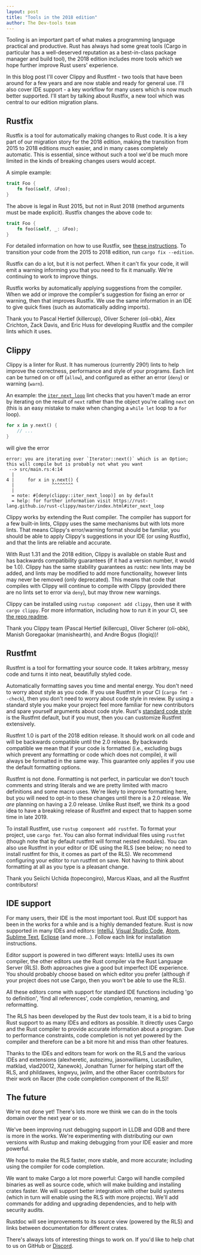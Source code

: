 ```yaml
---
layout: post
title: "Tools in the 2018 edition"
author: The Dev-tools team
---
```


Tooling is an important part of what makes a programming language practical and productive. Rust has always had some great tools (Cargo in particular has a well-deserved reputation as a best-in-class package manager and build tool), the 2018 edition includes more tools which we hope further improve Rust users' experience.

In this blog post I'll cover Clippy and Rustfmt - two tools that have been around for a few years and are now stable and ready for general use. I'll also cover IDE support - a key workflow for many users which is now much better supported. I'll start by talking about Rustfix, a new tool which was central to our edition migration plans.

## Rustfix

Rustfix is a tool for automatically making changes to Rust code. It is a key part of our migration story for the 2018 edition, making the transition from 2015 to 2018 editions much easier, and in many cases completely automatic. This is essential, since without such a tool we'd be much more limited in the kinds of breaking changes users would accept.

A simple example:

```rust
trait Foo {
    fn foo(&self, &Foo);
}
```

The above is legal in Rust 2015, but not in Rust 2018 (method arguments must be made explicit). Rustfix changes the above code to:

```rust
trait Foo {
    fn foo(&self, _: &Foo);
}
```

For detailed information on how to use Rustfix, see [these instructions](https://rust-lang-nursery.github.io/edition-guide/editions/transitioning-an-existing-project-to-a-new-edition.html). To transition your code from the 2015 to 2018 edition, run `cargo fix --edition`.

Rustfix can do a lot, but it is not perfect. When it can't fix your code, it will emit a warning informing you that you need to fix it manually. We're continuing to work to improve things.

Rustfix works by automatically applying suggestions from the compiler. When we add or improve the compiler's suggestion for fixing an error or warning, then that improves Rustfix. We use the same information in an IDE to give quick fixes (such as automatically adding imports).

Thank you to Pascal Hertief (killercup), Oliver Scherer (oli-obk), Alex Crichton, Zack Davis, and Eric Huss for developing Rustfix and the compiler lints which it uses.


## Clippy

Clippy is a linter for Rust. It has numerous (currently 290!) lints to help improve the correctness, performance and style of your programs. Each lint can be turned on or off (`allow`), and configured as either an error (`deny`) or warning (`warn`).

An example: the [`iter_next_loop`](https://rust-lang.github.io/rust-clippy/master/index.html#iter_next_loop) lint checks that you haven't made an error by iterating on the result of `next` rather than the object you're calling `next` on (this is an easy mistake to make when changing a `while let` loop to a `for` loop).

```rust
for x in y.next() {
    // ...
}
```

will give the error

```
error: you are iterating over `Iterator::next()` which is an Option; this will compile but is probably not what you want
 --> src/main.rs:4:14
  |
4 |     for x in y.next() {
  |              ^^^^^^^^
  |
  = note: #[deny(clippy::iter_next_loop)] on by default
  = help: for further information visit https://rust-lang.github.io/rust-clippy/master/index.html#iter_next_loop
```

Clippy works by extending the Rust compiler. The compiler has support for a few built-in lints, Clippy uses the same mechanisms but with lots more lints. That means Clippy's error/warning format should be familiar, you should be able to apply Clippy's suggestions in your IDE (or using Rustfix), and that the lints are reliable and accurate.

With Rust 1.31 and the 2018 edition, Clippy is available on stable Rust and has backwards compatibility guarantees (if it had a version number, it would be 1.0). Clippy has the same stability guarantees as rustc: new lints may be added, and lints may be modified to add more functionality, however lints may never be removed (only deprecated). This means that code that compiles with Clippy will continue to compile with Clippy (provided there are no lints set to error via `deny`), but may throw new warnings.

Clippy can be installed using `rustup component add clippy`, then use it with `cargo clippy`. For more information, including how to run it in your CI, see [the repo readme](https://github.com/rust-lang/rust-clippy/).

Thank you Clippy team (Pascal Hertief (killercup), Oliver Scherer (oli-obk), Manish Goregaokar (manishearth), and Andre Bogus (llogiq))!



## Rustfmt

Rustfmt is a tool for formatting your source code. It takes arbitrary, messy code and turns it into neat, beautifully styled code.

Automatically formatting saves you time and mental energy. You don't need to worry about style as you code. If you use Rustfmt in your CI (`cargo fmt --check`), then you don't need to worry about code style in review. By using a standard style you make your project feel more familiar for new contributors and spare yourself arguments about code style. Rust's [standard code style](https://github.com/rust-lang/rfcs/blob/master/style-guide/README.md) is the Rustfmt default, but if you must, then you can customize Rustfmt extensively.

Rustfmt 1.0 is part of the 2018 edition release. It should work on all code and will be backwards compatible until the 2.0 release. By backwards compatible we mean that if your code is formatted (i.e., excluding bugs which prevent any formatting or code which does not compile), it will always be formatted in the same way. This guarantee only applies if you use the default formatting options.

Rustfmt is not done. Formatting is not perfect, in particular we don't touch comments and string literals and we are pretty limited with macro definitions and some macro uses. We're likely to improve formatting here, but you will need to opt-in to these changes until there is a 2.0 release. We *are* planning on having a 2.0 release. Unlike Rust itself, we think its a good idea to have a breaking release of Rustfmt and expect that to happen some time in late 2019.

To install Rustfmt, use `rustup component add rustfmt`. To format your project, use `cargo fmt`. You can also format individual files using `rustfmt` (though note that by default rustfmt will format nested modules). You can also use Rustfmt in your editor or IDE using the RLS (see below; no need to install rustfmt for this, it comes as part of the RLS). We recommend configuring your editor to run rustfmt on save. Not having to think about formatting at all as you type is a pleasant change.

Thank you Seiichi Uchida (topecongiro), Marcus Klaas, and all the Rustfmt contributors!


## IDE support

For many users, their IDE is the most important tool. Rust IDE support has been in the works for a while and is a highly demanded feature. Rust is now supported in many IDEs and editors: [IntelliJ](https://plugins.jetbrains.com/plugin/8182-rust), [Visual Studio Code](https://marketplace.visualstudio.com/items?itemName=rust-lang.rust), [Atom](https://github.com/rust-lang-nursery/atom-ide-rust), [Sublime Text](https://github.com/rust-lang/rust-enhanced), [Eclipse](https://www.eclipse.org/downloads/packages/release/photon/r/eclipse-ide-rust-developers-includes-incubating-components) (and more...). Follow each link for installation instructions.

Editor support is powered in two different ways: IntelliJ uses its own compiler, the other editors use the Rust compiler via the Rust Language Server (RLS). Both approaches give a good but imperfect IDE experience. You should probably choose based on which editor you prefer (although if your project does not use Cargo, then you won't be able to use the RLS).

All these editors come with support for standard IDE functions including 'go to definition', 'find all references', code completion, renaming, and reformatting.

The RLS has been developed by the Rust dev tools team, it is a bid to bring Rust support to as many IDEs and editors as possible. It directly uses Cargo and the Rust compiler to provide accurate information about a program. Due to performance constraints, code completion is not yet powered by the compiler and therefore can be a bit more hit and miss than other features. 

Thanks to the IDEs and editors team for work on the RLS and the various IDEs and extensions (alexheretic, autozimu, jasonwilliams, LucasBullen, matklad, vlad20012, Xanewok), Jonathan Turner for helping start off the RLS, and phildawes, kngwyu, jwilm, and the other Racer contributors for their work on Racer (the code completion component of the RLS)!


## The future

We're not done yet! There's lots more we think we can do in the tools domain over the next year or so.

We've been improving rust debugging support in LLDB and GDB and there is more in the works. We're experimenting with distributing our own versions with Rustup and making debugging from your IDE easier and more powerful.

We hope to make the RLS faster, more stable, and more accurate; including using the compiler for code completion. 

We want to make Cargo a lot more powerful: Cargo will handle compiled binaries as well as source code, which will make building and installing crates faster. We will support better integration with other build systems (which in turn will enable using the RLS with more projects). We'll add commands for adding and upgrading dependencies, and to help with security audits.

Rustdoc will see improvements to its source view (powered by the RLS) and links between documentation for different crates.

There's always lots of interesting things to work on. If you'd like to help chat to us on GitHub or [Discord](https://discordapp.com/invite/rust-lang).
